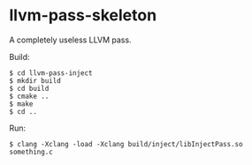 # llvm-pass-skeleton

A completely useless LLVM pass.

Build:

    $ cd llvm-pass-inject
    $ mkdir build
    $ cd build
    $ cmake ..
    $ make
    $ cd ..

Run:

    $ clang -Xclang -load -Xclang build/inject/libInjectPass.so something.c
